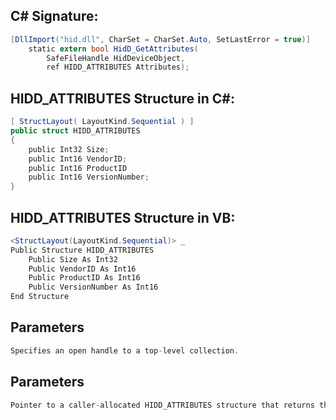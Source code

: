 
## C# Signature:
```cs
[DllImport("hid.dll", CharSet = CharSet.Auto, SetLastError = true)]
    static extern bool HidD_GetAttributes(
        SafeFileHandle HidDeviceObject,
        ref HIDD_ATTRIBUTES Attributes);
```

## HIDD_ATTRIBUTES  Structure in C#:
```cs
[ StructLayout( LayoutKind.Sequential ) ]
public struct HIDD_ATTRIBUTES
{ 
    public Int32 Size; 
    public Int16 VendorID; 
    public Int16 ProductID
    public Int16 VersionNumber; 
}
```

## HIDD_ATTRIBUTES Structure in VB:
```cs
<StructLayout(LayoutKind.Sequential)> _
Public Structure HIDD_ATTRIBUTES
    Public Size As Int32
    Public VendorID As Int16
    Public ProductID As Int16
    Public VersionNumber As Int16
End Structure
```

## Parameters
```cs
Specifies an open handle to a top-level collection.
```

## Parameters
```cs
Pointer to a caller-allocated HIDD_ATTRIBUTES structure that returns the attributes of the collection specified by DeviceObject.
```
